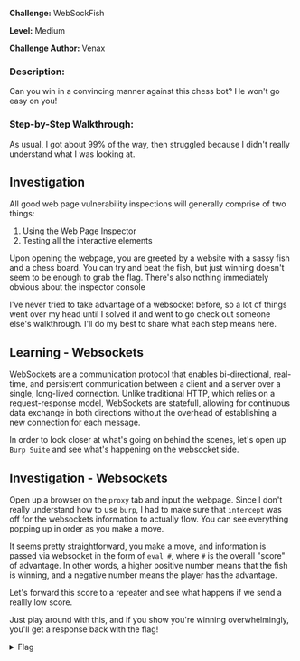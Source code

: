 **Challenge:** WebSockFish

**Level:** Medium

**Challenge Author:** Venax

### Description: 
Can you win in a convincing manner against this chess bot? He won't go easy on you!

### Step-by-Step Walkthrough:
As usual, I got about 99% of the way, then struggled because I didn't really understand what I was looking at.

## Investigation
All good web page vulnerability inspections will generally comprise of two things:

1. Using the Web Page Inspector
2. Testing all the interactive elements

Upon opening the webpage, you are greeted by a website with a sassy fish and a chess board. You can try and beat the fish, but just winning doesn't seem to be enough to grab the flag. There's also nothing immediately obvious about the inspector console

I've never tried to take advantage of a websocket before, so a lot of things went over my head until I solved it and went to go check out someone else's walkthrough. I'll do my best to share what each step means here.

## Learning - Websockets
WebSockets are a communication protocol that enables bi-directional, real-time, and persistent communication between a client and a server over a single, long-lived connection. Unlike traditional HTTP, which relies on a request-response model, WebSockets are statefull, allowing for continuous data exchange in both directions without the overhead of establishing a new connection for each message. 

In order to look closer at what's going on behind the scenes, let's open up `Burp Suite` and see what's happening on the websocket side.

## Investigation - Websockets
Open up a browser on the `proxy` tab and input the webpage. Since I don't really understand how to use `burp`, I had to make sure that `intercept` was off for the websockets information to actually flow. You can see everything popping up in order as you make a move. 

It seems pretty straightforward, you make a move, and information is passed via websocket in the form of `eval #`, where `#` is the overall "score" of advantage. In other words, a higher positive number means that the fish is winning, and a negative number means the player has the advantage.

Let's forward this score to a repeater and see what happens if we send a reallly low score.

Just play around with this, and if you show you're winning overwhelmingly, you'll get a response back with the flag!


<details><summary>Flag</summary>
    <pre>
    picoCTF{c1i3nt_s1d3_w3b_s0ck3t5_e5e75e69}
    </pre>
   </details>